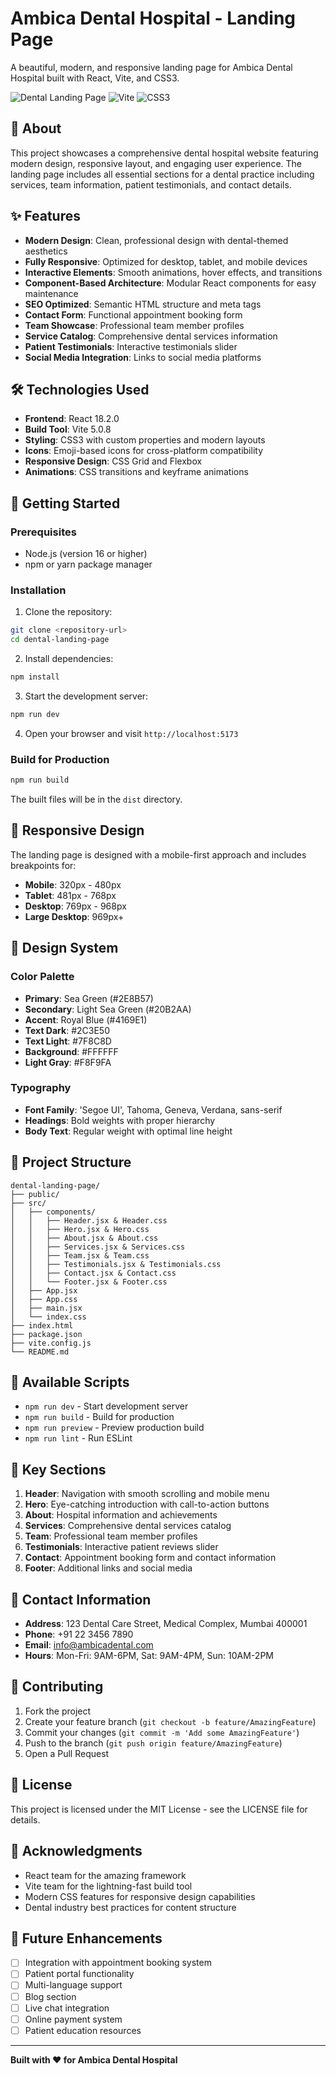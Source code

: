 # Ambica Dental Hospital - Landing Page

A beautiful, modern, and responsive landing page for Ambica Dental Hospital built with React, Vite, and CSS3.

![Dental Landing Page](https://img.shields.io/badge/React-18.2.0-blue)
![Vite](https://img.shields.io/badge/Vite-5.0.8-green)
![CSS3](https://img.shields.io/badge/CSS3-Modern-orange)

## 🦷 About

This project showcases a comprehensive dental hospital website featuring modern design, responsive layout, and engaging user experience. The landing page includes all essential sections for a dental practice including services, team information, patient testimonials, and contact details.

## ✨ Features

- **Modern Design**: Clean, professional design with dental-themed aesthetics
- **Fully Responsive**: Optimized for desktop, tablet, and mobile devices
- **Interactive Elements**: Smooth animations, hover effects, and transitions
- **Component-Based Architecture**: Modular React components for easy maintenance
- **SEO Optimized**: Semantic HTML structure and meta tags
- **Contact Form**: Functional appointment booking form
- **Team Showcase**: Professional team member profiles
- **Service Catalog**: Comprehensive dental services information
- **Patient Testimonials**: Interactive testimonials slider
- **Social Media Integration**: Links to social media platforms

## 🛠️ Technologies Used

- **Frontend**: React 18.2.0
- **Build Tool**: Vite 5.0.8
- **Styling**: CSS3 with custom properties and modern layouts
- **Icons**: Emoji-based icons for cross-platform compatibility
- **Responsive Design**: CSS Grid and Flexbox
- **Animations**: CSS transitions and keyframe animations

## 🚀 Getting Started

### Prerequisites

- Node.js (version 16 or higher)
- npm or yarn package manager

### Installation

1. Clone the repository:
```bash
git clone <repository-url>
cd dental-landing-page
```

2. Install dependencies:
```bash
npm install
```

3. Start the development server:
```bash
npm run dev
```

4. Open your browser and visit `http://localhost:5173`

### Build for Production

```bash
npm run build
```

The built files will be in the `dist` directory.

## 📱 Responsive Design

The landing page is designed with a mobile-first approach and includes breakpoints for:

- **Mobile**: 320px - 480px
- **Tablet**: 481px - 768px
- **Desktop**: 769px - 968px
- **Large Desktop**: 969px+

## 🎨 Design System

### Color Palette

- **Primary**: Sea Green (#2E8B57)
- **Secondary**: Light Sea Green (#20B2AA)
- **Accent**: Royal Blue (#4169E1)
- **Text Dark**: #2C3E50
- **Text Light**: #7F8C8D
- **Background**: #FFFFFF
- **Light Gray**: #F8F9FA

### Typography

- **Font Family**: 'Segoe UI', Tahoma, Geneva, Verdana, sans-serif
- **Headings**: Bold weights with proper hierarchy
- **Body Text**: Regular weight with optimal line height

## 📂 Project Structure

```
dental-landing-page/
├── public/
├── src/
│   ├── components/
│   │   ├── Header.jsx & Header.css
│   │   ├── Hero.jsx & Hero.css
│   │   ├── About.jsx & About.css
│   │   ├── Services.jsx & Services.css
│   │   ├── Team.jsx & Team.css
│   │   ├── Testimonials.jsx & Testimonials.css
│   │   ├── Contact.jsx & Contact.css
│   │   └── Footer.jsx & Footer.css
│   ├── App.jsx
│   ├── App.css
│   ├── main.jsx
│   └── index.css
├── index.html
├── package.json
├── vite.config.js
└── README.md
```

## 🔧 Available Scripts

- `npm run dev` - Start development server
- `npm run build` - Build for production
- `npm run preview` - Preview production build
- `npm run lint` - Run ESLint

## 🎯 Key Sections

1. **Header**: Navigation with smooth scrolling and mobile menu
2. **Hero**: Eye-catching introduction with call-to-action buttons
3. **About**: Hospital information and achievements
4. **Services**: Comprehensive dental services catalog
5. **Team**: Professional team member profiles
6. **Testimonials**: Interactive patient reviews slider
7. **Contact**: Appointment booking form and contact information
8. **Footer**: Additional links and social media

## 📧 Contact Information

- **Address**: 123 Dental Care Street, Medical Complex, Mumbai 400001
- **Phone**: +91 22 3456 7890
- **Email**: info@ambicadental.com
- **Hours**: Mon-Fri: 9AM-6PM, Sat: 9AM-4PM, Sun: 10AM-2PM

## 🤝 Contributing

1. Fork the project
2. Create your feature branch (`git checkout -b feature/AmazingFeature`)
3. Commit your changes (`git commit -m 'Add some AmazingFeature'`)
4. Push to the branch (`git push origin feature/AmazingFeature`)
5. Open a Pull Request

## 📝 License

This project is licensed under the MIT License - see the LICENSE file for details.

## 🙏 Acknowledgments

- React team for the amazing framework
- Vite team for the lightning-fast build tool
- Modern CSS features for responsive design capabilities
- Dental industry best practices for content structure

## 🔮 Future Enhancements

- [ ] Integration with appointment booking system
- [ ] Patient portal functionality
- [ ] Multi-language support
- [ ] Blog section
- [ ] Live chat integration
- [ ] Online payment system
- [ ] Patient education resources

---

**Built with ❤️ for Ambica Dental Hospital**
